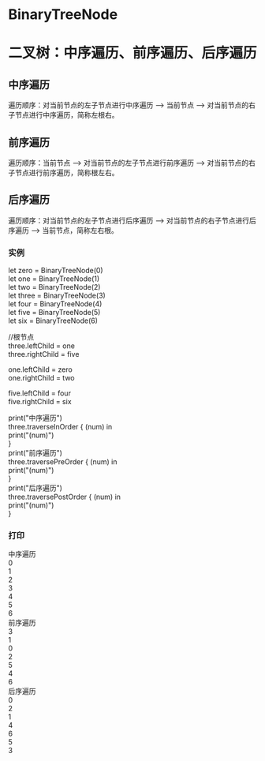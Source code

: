 # BinaryTreeNode
# 二叉树：中序遍历、前序遍历、后序遍历

## 中序遍历
遍历顺序：对当前节点的左子节点进行中序遍历 --> 当前节点 --> 对当前节点的右子节点进行中序遍历，简称左根右。

## 前序遍历
遍历顺序：当前节点 --> 对当前节点的左子节点进行前序遍历 --> 对当前节点的右子节点进行前序遍历，简称根左右。

## 后序遍历
遍历顺序：对当前节点的左子节点进行后序遍历 --> 对当前节点的右子节点进行后序遍历 --> 当前节点，简称左右根。

### 实例
let zero = BinaryTreeNode(0)  
let one = BinaryTreeNode(1)  
let two = BinaryTreeNode(2)  
let three = BinaryTreeNode(3)  
let four = BinaryTreeNode(4)  
let five = BinaryTreeNode(5)  
let six = BinaryTreeNode(6)  

//根节点  
three.leftChild = one  
three.rightChild = five  

one.leftChild = zero  
one.rightChild = two  

five.leftChild = four  
five.rightChild = six  

print("中序遍历")  
three.traverseInOrder { (num) in  
        print("\(num)")  
}  
print("前序遍历")  
three.traversePreOrder { (num) in  
    print("\(num)")  
}  
print("后序遍历")  
three.traversePostOrder { (num) in  
    print("\(num)")  
}  

### 打印
中序遍历  
0  
1  
2  
3  
4  
5  
6  
前序遍历  
3  
1  
0  
2  
5  
4  
6  
后序遍历  
0  
2  
1  
4  
6  
5  
3  

